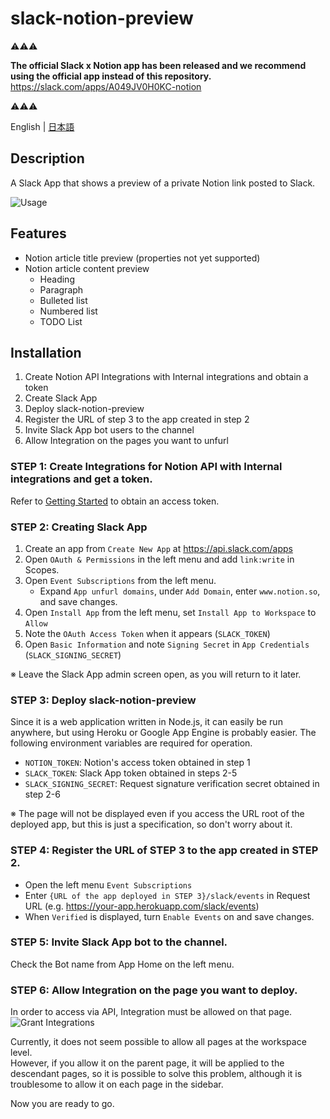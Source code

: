 # slack-notion-preview

⚠️⚠️⚠️

**The official Slack x Notion app has been released and we recommend using the official app instead of this repository.**
https://slack.com/apps/A049JV0H0KC-notion

⚠️⚠️⚠️

English | [日本語](/README.ja.md)

## Description

A Slack App that shows a preview of a private Notion link posted to Slack.

![Usage](docs/usage_en.png)

## Features

- Notion article title preview (properties not yet supported)
- Notion article content preview
  - Heading
  - Paragraph
  - Bulleted list
  - Numbered list
  - TODO List

## Installation

1. Create Notion API Integrations with Internal integrations and obtain a token
2. Create Slack App
3. Deploy slack-notion-preview
4. Register the URL of step 3 to the app created in step 2
5. Invite Slack App bot users to the channel
6. Allow Integration on the pages you want to unfurl

### STEP 1: Create Integrations for Notion API with Internal integrations and get a token.

Refer to [Getting Started](https://developers.notion.com/docs/getting-started) to obtain an access token.

### STEP 2: Creating Slack App

1. Create an app from `Create New App` at https://api.slack.com/apps
2. Open `OAuth & Permissions` in the left menu and add `link:write` in Scopes.
3. Open `Event Subscriptions` from the left menu.
   - Expand `App unfurl domains`, under `Add Domain`, enter `www.notion.so`, and save changes.
4. Open `Install App` from the left menu, set `Install App to Workspace` to `Allow`
5. Note the `OAuth Access Token` when it appears (`SLACK_TOKEN`)
6. Open `Basic Information` and note `Signing Secret` in `App Credentials` (`SLACK_SIGNING_SECRET`)

※ Leave the Slack App admin screen open, as you will return to it later.

### STEP 3: Deploy slack-notion-preview

Since it is a web application written in Node.js, it can easily be run anywhere, but using Heroku or Google App Engine is probably easier. The following environment variables are required for operation.

- `NOTION_TOKEN`: Notion's access token obtained in step 1
- `SLACK_TOKEN`: Slack App token obtained in steps 2-5
- `SLACK_SIGNING_SECRET`: Request signature verification secret obtained in step 2-6

<!-- #### Running on Heroku                                                                                                                            -->

<!-- You can deploy from the following button                                                                                                          -->

<!-- [![Deploy](https://www.herokucdn.com/deploy/button.svg)](https://heroku.com/deploy?template=https://github.com/anycloud-inc/slack-notion-preview) -->

※ The page will not be displayed even if you access the URL root of the deployed app, but this is just a specification, so don't worry about it.

### STEP 4: Register the URL of STEP 3 to the app created in STEP 2.

- Open the left menu `Event Subscriptions`
- Enter `{URL of the app deployed in STEP 3}/slack/events` in Request URL (e.g. https://your-app.herokuapp.com/slack/events)
- When `Verified` is displayed, turn `Enable Events` on and save changes.

### STEP 5: Invite Slack App bot to the channel.

Check the Bot name from App Home on the left menu.

### STEP 6: Allow Integration on the page you want to deploy.

In order to access via API, Integration must be allowed on that page.  
![Grant Integrations](docs/grant-integration.png)

Currently, it does not seem possible to allow all pages at the workspace level.  
However, if you allow it on the parent page, it will be applied to the descendant pages, so it is possible to solve this problem, although it is troublesome to allow it on each page in the sidebar.

Now you are ready to go.
